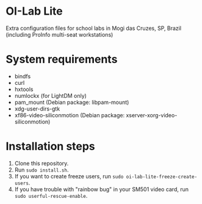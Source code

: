 # OI-Lab Lite

Extra configuration files for school labs in Mogi das Cruzes, SP, Brazil (including ProInfo multi-seat workstations)

# System requirements

* bindfs
* curl
* hxtools
* numlockx (for LightDM only)
* pam_mount (Debian package: libpam-mount)
* xdg-user-dirs-gtk
* xf86-video-siliconmotion (Debian package: xserver-xorg-video-siliconmotion)

# Installation steps

1. Clone this repository.
2. Run `sudo install.sh`.
3. If you want to create freeze users, run `sudo oi-lab-lite-freeze-create-users`.
4. If you have trouble with "rainbow bug" in your SM501 video card, run `sudo userful-rescue-enable`.
